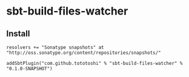 # sbt-build-files-watcher

## Install
```
resolvers += "Sonatype snapshots" at "http://oss.sonatype.org/content/repositories/snapshots/"

addSbtPlugin("com.github.tototoshi" % "sbt-build-files-watcher" % "0.1.0-SNAPSHOT")
```
